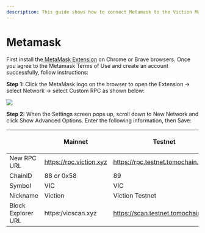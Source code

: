 ```yaml
---
description: This guide shows how to connect Metamask to the Viction Mainnet.
---
```


# Metamask

First install the[ MetaMask Extension](https://metamask.io/) on Chrome or Brave browsers. Once you agree to the Metamask Terms of Use and create an account successfully, follow instructions:

**Step 1:** Click the MetaMask logo on the browser to open the Extension -> select Network -> select Custom RPC as shown below:



![](https://lh4.googleusercontent.com/kOi0vanOKwQxRi\_08zptnbXkrgb5I9RiniQZITS\_yq\_jzyInfPFUi8eQncrGfwansA0JoegI\_BbXvKqJzW6ye-59nIPQLYoeA\_thq84iaMHQcTfyztJ83mCiCpWH6ns7bL1b97N5LcYqwP2ZsBvh3pI)

**Step 2:** When the Settings screen pops up, scroll down to New Network and click Show Advanced Options. Enter the following information, then Save:

| <p><br></p>        | Mainnet                   | Testnet                            |
| ------------------ | ------------------------- | ---------------------------------- |
| New RPC URL        | https://rpc.viction.xyz | https://rpc.testnet.tomochain.com  |
| ChainID            | 88 or 0x58                | 89                                 |
| Symbol             | VIC                      | VIC                               |
| Nickname           | Viction                 | Viction Testnet                  |
| Block Explorer URL | https:/vicscan.xyz       | https://scan.testnet.tomochain.com |

